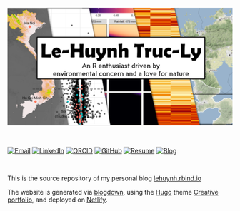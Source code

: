 [![](./static/img/banner.png)](https://lehuynh.rbind.io/)

<br>

<!-- Social section -->

[![Email](https://img.shields.io/badge/Email-EA4335.svg?logo=gmail&logoColor=white)](mailto:trucly.lehuynh@gmail.com)
[![LinkedIn](https://img.shields.io/badge/LinkedIn-%230077B5.svg?logo=linkedin&logoColor=white)](https://www.linkedin.com/in/le-huynh-truc-ly/)
[![ORCID](https://img.shields.io/badge/ORCID-A6CE39.svg?logo=orcid&logoColor=white)](https://orcid.org/0000-0002-5227-2185)
[![GitHub](https://img.shields.io/badge/GitHub-181717?logo=github&logoColor=white)](https://github.com/le-huynh)
[![Resume](https://img.shields.io/badge/Resume-%199900.svg?logo=files&logoColor=white)](https://lehuynh.rbind.io/cv/cv_pagedown.pdf)
[![Blog](https://img.shields.io/badge/Blog-FFA500?logo=rss&logoColor=white)](https://lehuynh.rbind.io)

<br>

This is the source repository of my personal blog [lehuynh.rbind.io](https://lehuynh.rbind.io/)

The website is generated via [blogdown](https://github.com/rstudio/blogdown), 
using the [Hugo](https://gohugo.io) 
theme [Creative portfolio](https://github.com/kishaningithub/hugo-creative-portfolio-theme), 
and deployed on [Netlify](https://www.netlify.com).
